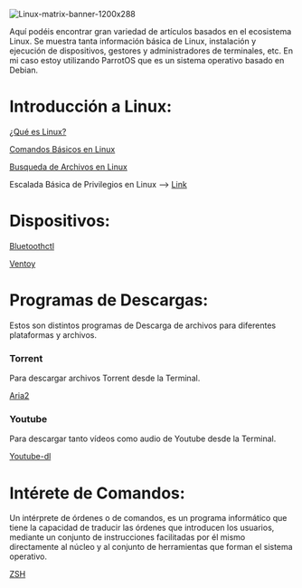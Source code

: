 ![Linux-matrix-banner-1200x288](https://user-images.githubusercontent.com/103068924/165993945-1e654b48-64c2-48b6-bd66-8e87763d9b50.jpg)

Aquí podéis encontrar gran variedad de artículos basados en el ecosistema Linux. Se muestra tanta información básica de Linux, instalación y ejecución 
de dispositivos, gestores y administradores de terminales, etc. En mi caso estoy utilizando ParrotOS que es un sistema operativo basado en Debian.

# Introducción a Linux:

[¿Qué es Linux?](../Linux/Introducción_a_Linux/Introducción_a_Linux.html)  

[Comandos Básicos en Linux](../Linux/Introducción_a_Linux/Comandos_básicos_Linux.html)  

[Busqueda de Archivos en Linux](../Linux/Introducción_a_Linux/find.html)   

Escalada Básica de Privilegios en Linux --> [Link](https://blog.g0tmi1k.com/2011/08/basic-linux-privilege-escalation/)  

# Dispositivos:

[Bluetoothctl](../Linux/Introducción_a_Linux/Bluetoothctl.html)  

[Ventoy](/f1r0x.github.io/Linux/Programas_para_Linux/Ventoy.html)

# Programas de Descargas:
Estos son distintos programas de Descarga de archivos para diferentes plataformas y archivos.

### Torrent
Para descargar archivos Torrent desde la Terminal.

[Aria2](../Linux/Programas_para_Linux/Aria2.html)

### Youtube
Para descargar tanto vídeos como audio de Youtube desde la Terminal.

[Youtube-dl](../Linux/Programas_para_Linux/Youtube-dl.html)

# Intérete de Comandos:  
Un intérprete de órdenes o de comandos, es un programa informático que tiene la capacidad de traducir las órdenes que introducen los usuarios, mediante un conjunto de instrucciones facilitadas por él mismo directamente al núcleo y al conjunto de herramientas que forman el sistema operativo.

[ZSH](../Linux/ZSH/ZSH.html)

